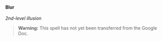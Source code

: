 #### Blur
<!-- markdownlint-disable-next-line no-emphasis-as-heading -->
_2nd-level illusion_

> **Warning:**
> This spell has not yet been transferred from the Google Doc.
